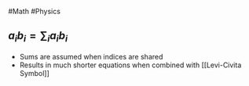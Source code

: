 #Math #Physics
## $\displaystyle a_{i}b_{i}=\sum_{i}a_{i}b_{i}$
* Sums are assumed when indices are shared
* Results in much shorter equations when combined with [[Levi-Civita Symbol]]